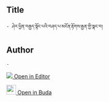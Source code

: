 ## Title
	- ཤེར་ཕྱིན་བརྒྱད་སྟོང་པའི་བཤད་པ་མངོན་རྟོགས་རྒྱན་གྱི་སྣང་བ།

## Author
	- 



[<img src="https://img.icons8.com/color/25/000000/edit-property.png"> Open in Editor](http://editor.openpecha.org/P010801)

[<img width="25" src="https://library.bdrc.io/icons/BUDA-small.svg"> Open in Buda](https://library.bdrc.io/show/bdr:IE0OPP010801)
